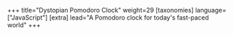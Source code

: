 +++
title="Dystopian Pomodoro Clock"
weight=29
[taxonomies]
language=["JavaScript"]
[extra]
lead="A Pomodoro clock for today's fast-paced world"
+++
